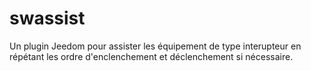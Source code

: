 # swassist

Un plugin Jeedom pour assister les équipement de type interupteur en répétant les ordre d'enclenchement et déclenchement si nécessaire.
